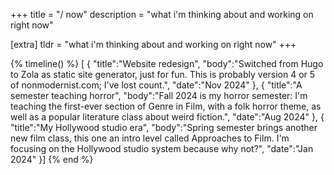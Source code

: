 +++
title = "/ now"
description = "what i'm thinking about and working on right now"

[extra]
tldr = "what i'm thinking about and working on right now"
+++

{% timeline() %}
[
    {
    "title":"Website redesign",
    "body":"Switched from Hugo to Zola as static site generator, just for fun. This is probably version 4 or 5 of nonmodernist.com; I've lost count.",
    "date":"Nov 2024"
},
{
    "title":"A semester teaching horror",
    "body":"Fall 2024 is my horror semester: I'm teaching the first-ever section of Genre in Film, with a folk horror theme, as well as a popular literature class about weird fiction.",
    "date":"Aug 2024"
},
{
    "title":"My Hollywood studio era",
    "body":"Spring semester brings another new film class, this one an intro level called Approaches to Film. I'm focusing on the Hollywood studio system because why not?",
    "date":"Jan 2024"
}]
{% end %}